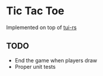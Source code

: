 # Tic Tac Toe

Implemented on top of [tui-rs](https://github.com/fdehau/tui-rs)

## TODO
- End the game when players draw
- Proper unit tests